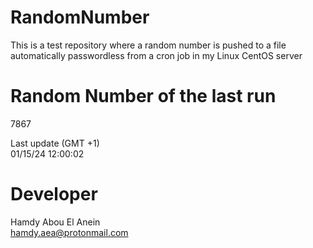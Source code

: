 # RandomNumber    
This is a test repository where a random number is pushed to a file automatically passwordless from a cron job in my Linux CentOS server    
# Random Number of the last run   
7867
      
Last update (GMT +1)    
01/15/24 12:00:02
# Developer    
Hamdy Abou El Anein   
hamdy.aea@protonmail.com
